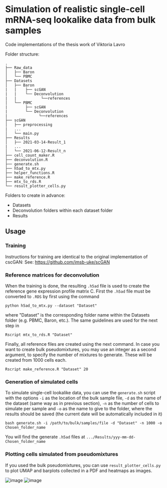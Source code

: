 # Simulation of realistic single-cell mRNA-seq lookalike data from bulk samples
Code implementations of the thesis work of Viktoria Lavro 

Folder structure:
```
.
├── Raw_data
│   ├── Baron
│   └── PBMC
├── Datasets
│   ├── Baron
|   |    ├── scGAN
|   |    └── Deconvolution
|   |           └──references
│   └── PBMC
|        ├── scGAN
|        └── Deconvolution
|              └──references
├── scGAN
│   ├── preprocessing
|   ...
│   └── main.py
├── Results
│   ├── 2021-03-14-Result_1
|   ...
│   └── 2021-06-12-Result_n
├── cell_count_maker.R
├── deconvolution.R
├── generate.sh
├── h5ad_to_mtx.py
├── helper_functions.R
├── make_reference.R
├── mtx_to_rds.R
└── result_plotter_cells.py
```
Folders to create in advance:
 - Datasets
 - Deconvolution folders within each dataset folder
 - Results

## Usage
### Training
Instructions for training are identical to the original implementation of cscGAN:
See: https://github.com/imsb-uke/scGAN

### Reference matrices for deconvolution
When the training is done, the resulting `.h5ad` file is used to create the reference gene expression profile matrix C. First the `.h5ad` file must be converted to `.RDS` by first using the command
```
python h5ad_to_mtx.py --dataset "Dataset"
```
where "Dataset" is the corresponding folder name within the Datasets folder (e.g. PBMC, Baron, etc.). The same guidelines are used for the next step in
```
Rscript mtx_to_rds.R "Dataset"
```
Finally, all reference files are created using the next command. In case you want to create bulk pseudomixtures, you may use an integer as a second argument, to specify the number of mixtures to generate. These will be created from 1000 cells each.
```
Rscript make_reference.R "Dataset" 20
```

### Generation of simulated cells
To simulate single-cell lookalike data, you can use the `generate.sh` script with the options `-i` as the location of the bulk sample file, `-d` as the name of the dataset (same way as in previous section), `-n` as the number of cells to simulate per sample and `-o` as the name to give to the folder, where the results should be saved (the current date will be automatically included in it)
```
bash generate.sh -i /path/to/bulk/samples/file -d "Dataset" -n 1000 -o Chosen_folder_name
```
You will find the generate `.h5ad` files at `.../Results/yyy-mm-dd-Chosen_folder_name`

### Plotting cells simulated from pseudomixtures
If you used the bulk pseudomixtures, you can use `result_plotter_cells.py` to plot UMAP and barplots collected in a PDF and heatmaps as images.

![image](https://user-images.githubusercontent.com/54985154/121823963-f0b68e80-cca8-11eb-85c2-26ec69d57827.png)
![image](https://user-images.githubusercontent.com/54985154/121823971-04fa8b80-cca9-11eb-8276-71b0489b2d73.png)



